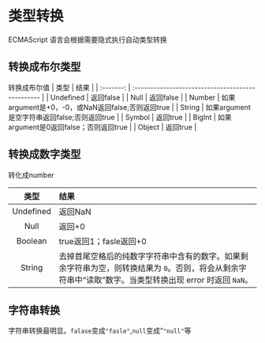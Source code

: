 # 类型转换

ECMAScript 语言会根据需要隐式执行自动类型转换

## 转换成布尔类型

 转换成布尔值
|   类型    | 结果                                              |
| :-------: | :------------------------------------------------ |
| Undefined | 返回false                                         |
|   Null    | 返回false                                         |
|  Number   | 如果argument是+0，-0，或NaN返回false;否则返回true |
|  String   | 如果argument是空字符串返回false;否则返回true      |
|  Symbol   | 返回true                                          |
|  BigInt   | 如果argument是0返回false；否则返回true            |
|  Object   | 返回true                                          |

## 转换成数字类型

转化成number

|   类型    | 结果                                                         |
| :-------: | :----------------------------------------------------------- |
| Undefined | 返回NaN                                                      |
|   Null    | 返回+0                                                       |
|  Boolean  | true返回1；fasle返回+0                                       |
|  String   | 去掉首尾空格后的纯数字字符串中含有的数字。如果剩余字符串为空，则转换结果为 `0`。否则，将会从剩余字符串中“读取”数字。当类型转换出现 error 时返回 `NaN`。 |

## 字符串转换

字符串转换最明显。`falase`变成`"fasle"`,`null`变成“`"null"`等
